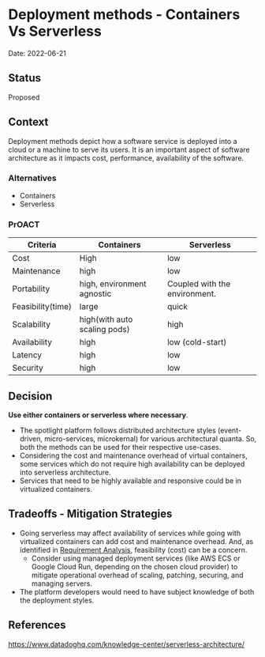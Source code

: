 # Deployment methods - Containers Vs Serverless
Date: 2022-06-21

## Status
Proposed 

## Context
Deployment methods depict how a software service is deployed into a cloud or a machine to serve its users. It is an important aspect of software architecture as it impacts cost, performance, availability of the software. 

### Alternatives
* Containers
* Serverless

### PrOACT

| Criteria      | Containers | Serverless |
| ----------- | ----------- | ----------- |
| Cost  | High | low | 
| Maintenance | high        | low | 
| Portability | high, environment agnostic | Coupled with the environment.
| Feasibility(time) | large        | quick |
| Scalability | high(with auto scaling pods)        | high
| Availability | high        | low (cold-start)
| Latency | high        | low
| Security | high        | low


## Decision
**Use either containers or serverless where necessary**.
* The spotlight platform follows distributed architecture styles (event-driven, micro-services, microkernal) for various architectural quanta. So, both the methods can be used for their respective use-cases.
* Considering the cost and maintenance overhead of virtual containers, some services which do not require high availability can be deployed into serverless architecture. 
* Services that need to be highly available and responsive could be in virtualized containers.


## Tradeoffs - Mitigation Strategies
* Going serverless may affect availability of services while going with virtualized containers can add cost and maintenance overhead. And, as identified in [Requirement Analysis](../README.md#requirement-analysis), feasibility (cost) can be a concern.
  * Consider using managed deployment services (like AWS ECS or Google Cloud Run, depending on the chosen cloud provider) to mitigate operational overhead of scaling, patching, securing, and managing servers.
* The platform developers would need to have subject knowledge of both the deployment styles.

## References
https://www.datadoghq.com/knowledge-center/serverless-architecture/
